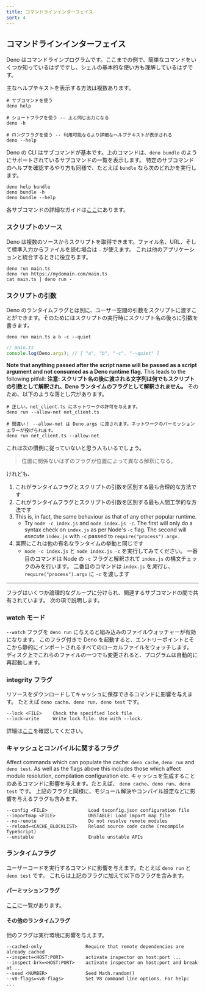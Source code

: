 ```yaml
---
title: コマンドラインインターフェイス
sort: 4
---
```

<!-- L1..1
## Command line interface
-->

## コマンドラインインターフェイス

<!-- L3..5
Deno is a command line program. You should be familiar with some simple commands
having followed the examples thus far and already understand the basics of shell
usage.
-->

Deno はコマンドラインプログラムです。ここまでの例で、簡単なコマンドをいくつか知っているはずですし、シェルの基本的な使い方も理解しているはずです。

<!-- L7..7
There are multiple ways of viewing the main help text:
-->

主なヘルプテキストを表示する方法は複数あります。

<!-- L9..18
```shell
# Using the subcommand.
deno help

# Using the short flag -- outputs the same as above.
deno -h

# Using the long flag -- outputs more detailed help text where available.
deno --help
```
-->

```shell
# サブコマンドを使う
deno help

# ショートフラグを使う -- 上と同じ出力になる
deno -h

# ロングフラグを使う -- 利用可能ならより詳細なヘルプテキストが表示される
deno --help
```

<!-- L20..22
Deno's CLI is subcommand-based. The above commands should show you a list of
those supported, such as `deno bundle`. To see subcommand-specific help for
`bundle`, you can similarly run one of:
-->

Deno の CLI はサブコマンドが基本です。上のコマンドは、`deno bundle` のようにサポートされているサブコマンドの一覧を表示します。
特定のサブコマンドのヘルプを確認するやり方も同様で、たとえば `bundle` なら次のどれかを実行します。

<!-- L24..28
```shell
deno help bundle
deno bundle -h
deno bundle --help
```
-->

```shell
deno help bundle
deno bundle -h
deno bundle --help
```

<!-- L30..30
Detailed guides to each subcommand can be found [here](../tools.md).
-->

各サブコマンドの詳細なガイドは[ここ](../tools.md)にあります。

<!-- L32..32
### Script source
-->

### スクリプトのソース

<!-- L34..36
Deno can grab the scripts from multiple sources, a filename, a url, and '-' to
read the file from stdin. The last is useful for integration with other
applications.
-->

Deno は複数のソースからスクリプトを取得できます。ファイル名、URL、そして標準入力からファイルを読む場合は `-` が使えます。
これは他のアプリケーションと統合するときに役立ちます。

<!-- L38..42
```shell
deno run main.ts
deno run https://mydomain.com/main.ts
cat main.ts | deno run -
```
-->

```shell
deno run main.ts
deno run https://mydomain.com/main.ts
cat main.ts | deno run -
```

<!-- L44..44
### Script arguments
-->

### スクリプトの引数

<!-- L46..47
Separately from the Deno runtime flags, you can pass user-space arguments to the
script you are running by specifying them after the script name:
-->

Deno のランタイムフラグとは別に、ユーザー空間の引数をスクリプトに渡すことができます。そのためにはスクリプトの実行時にスクリプト名の後ろに引数を書きます。

<!-- L49..51
```shell
deno run main.ts a b -c --quiet
```
-->

```shell
deno run main.ts a b -c --quiet
```

<!-- L53..56
```ts
// main.ts
console.log(Deno.args); // [ "a", "b", "-c", "--quiet" ]
```
-->

```ts
// main.ts
console.log(Deno.args); // [ "a", "b", "-c", "--quiet" ]
```

<!-- L58..60
**Note that anything passed after the script name will be passed as a script
argument and not consumed as a Deno runtime flag.** This leads to the following
pitfall:
-->

**Note that anything passed after the script name will be passed as a script
argument and not consumed as a Deno runtime flag.** This leads to the following
pitfall:
**注意: スクリプト名の後に渡される文字列は何でもスクリプトの引数として解釈され、Deno ランタイムのフラグとして解釈されません。**
そのため、以下のような落とし穴があります。

<!-- L62..68
```shell
# Good. We grant net permission to net_client.ts.
deno run --allow-net net_client.ts

# Bad! --allow-net was passed to Deno.args, throws a net permission error.
deno run net_client.ts --allow-net
```
-->

```shell
# 正しい。net_client.ts にネットワークの許可を与えます。
deno run --allow-net net_client.ts

# 間違い！ --allow-net は Deno.args に渡されます。ネットワークのパーミッションエラーが投げられます。
deno run net_client.ts --allow-net
```

<!-- L70..70
Some see it as unconventional that:
-->

これは次の慣例に従っていないと思う人もいるでしょう。

<!-- L72..72
> a non-positional flag is parsed differently depending on its position.
-->

> 位置に関係ないはずのフラグが位置によって異なる解釈になる。

<!-- L74..74
However:
-->

けれども、

<!-- L76..83
1. This is the most logical way of distinguishing between runtime flags and
   script arguments.
2. This is the most ergonomic way of distinguishing between runtime flags and
   script arguments.
3. This is, in fact, the same behaviour as that of any other popular runtime.
   - Try `node -c index.js` and `node index.js -c`. The first will only do a
     syntax check on `index.js` as per Node's `-c` flag. The second will
     _execute_ `index.js` with `-c` passed to `require("process").argv`.
-->

1. これがランタイムフラグとスクリプトの引数を区別する最も合理的な方法です
2. これがランタイムフラグとスクリプトの引数を区別する最も人間工学的な方法です
3. This is, in fact, the same behaviour as that of any other popular runtime.
   - Try `node -c index.js` and `node index.js -c`. The first will only do a
     syntax check on `index.js` as per Node's `-c` flag. The second will
     _execute_ `index.js` with `-c` passed to `require("process").argv`.
3. 実際にこれは他の有名なランタイムの挙動と同じです
   - `node -c index.js` と `node index.js -c` を実行してみてください。
      一番目のコマンドは Node の `-c` フラグと解釈されて `index.js` の構文チェックのみを行います。
      二番目のコマンドは `index.js` を*実行し*、`require("process").argv` に `-c` を渡します


<!-- L85..85
---
-->

---

<!-- L87..88
There exist logical groups of flags that are shared between related subcommands.
We discuss these below.
-->

フラグはいくつか論理的なグループに分けられ、関連するサブコマンドの間で共有されています。
次の項で説明します。

<!-- L90..90
### Watch mode
-->

### watch モード

<!-- L92..95
You can supply the `--watch` flag to `deno run` to enable the built in file
watcher. When Deno starts up with this flag it watches the entrypoint, and all
local files the entrypoint statically imports. Whenever one of these files is
changed on disk, the program will automatically be restarted.
-->

`--watch` フラグを `deno run` に与えると組み込みのファイルウォッチャーが有効になります。
このフラグ付きで Deno を起動すると、エントリーポイントとそこから静的にインポートされるすべてのローカルファイルをウォッチします。
ディスク上でこれらのファイルの一つでも変更されると、プログラムは自動的に再起動します。

<!-- L97..97
### Integrity flags
-->

### integrity フラグ

<!-- L99..100
Affect commands which can download resources to the cache: `deno cache`,
`deno run` and `deno test`.
-->

リソースをダウンロードしてキャッシュに保存できるコマンドに影響を与えます。
たとえば `deno cache`、`deno run`、`deno test` です。

<!-- L102..105
```
--lock <FILE>    Check the specified lock file
--lock-write     Write lock file. Use with --lock.
```
-->

```
--lock <FILE>    Check the specified lock file
--lock-write     Write lock file. Use with --lock.
```

<!-- L107..108
Find out more about these
[here](../linking_to_external_code/integrity_checking.md).
-->

詳細は[ここ](../linking_to_external_code/integrity_checking.md)を確認してください。

<!-- L110..110
### Cache and compilation flags
-->

### キャッシュとコンパイルに関するフラグ

<!-- L112..114
Affect commands which can populate the cache: `deno cache`, `deno run` and
`deno test`. As well as the flags above this includes those which affect module
resolution, compilation configuration etc.
-->

Affect commands which can populate the cache: `deno cache`, `deno run` and
`deno test`. As well as the flags above this includes those which affect module resolution, compilation configuration etc.
キャッシュを生成することのあるコマンドに影響を与えます。たとえば、
`deno cache`、`deno run`、`deno test` です。
上記のフラグと同様に、モジュール解決やコンパイル設定などに影響を与えるフラグも含みます。


<!-- L116..122
```
--config <FILE>               Load tsconfig.json configuration file
--importmap <FILE>            UNSTABLE: Load import map file
--no-remote                   Do not resolve remote modules
--reload=<CACHE_BLOCKLIST>    Reload source code cache (recompile TypeScript)
--unstable                    Enable unstable APIs
```
-->

```
--config <FILE>               Load tsconfig.json configuration file
--importmap <FILE>            UNSTABLE: Load import map file
--no-remote                   Do not resolve remote modules
--reload=<CACHE_BLOCKLIST>    Reload source code cache (recompile TypeScript)
--unstable                    Enable unstable APIs
```

<!-- L124..124
### Runtime flags
-->

### ランタイムフラグ

<!-- L126..127
Affect commands which execute user code: `deno run` and `deno test`. These
include all of the above as well as the following.
-->

ユーザーコードを実行するコマンドに影響を与えます。たとえば `deno run` と `deno test` です。
これらは上記のフラグに加えて以下のフラグを含みます。

<!-- L129..129
#### Permission flags
-->

#### パーミッションフラグ

<!-- L131..131
These are listed [here](./permissions.md#permissions-list).
-->

[ここ](./permissions.md#permissions-list)に一覧があります。

<!-- L133..133
#### Other runtime flags
-->

#### その他のランタイムフラグ

<!-- L135..135
More flags which affect the execution environment.
-->

他のフラグは実行環境に影響を与えます。

<!-- L137..143
```
--cached-only                Require that remote dependencies are already cached
--inspect=<HOST:PORT>        activate inspector on host:port ...
--inspect-brk=<HOST:PORT>    activate inspector on host:port and break at ...
--seed <NUMBER>              Seed Math.random()
--v8-flags=<v8-flags>        Set V8 command line options. For help: ...
```
-->

```
--cached-only                Require that remote dependencies are already cached
--inspect=<HOST:PORT>        activate inspector on host:port ...
--inspect-brk=<HOST:PORT>    activate inspector on host:port and break at ...
--seed <NUMBER>              Seed Math.random()
--v8-flags=<v8-flags>        Set V8 command line options. For help: ...
```

